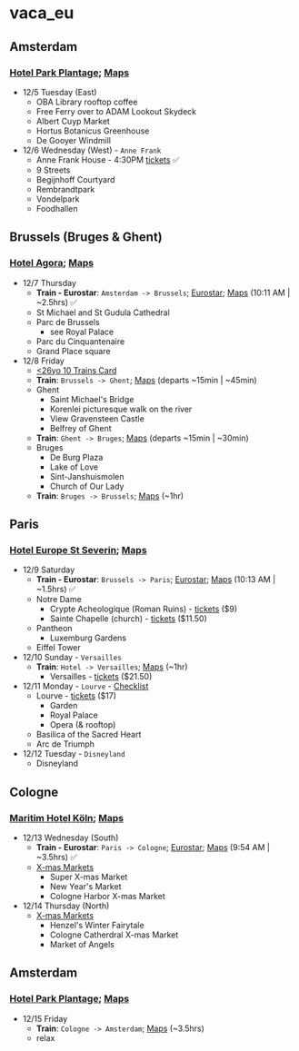 # vaca\_eu

## Amsterdam
### [Hotel Park Plantage](https://www.hotelparkplantage.com/); [Maps](https://maps.app.goo.gl/X9oGKMpEdV9UPUEw7)
- 12/5 Tuesday (East)
    - OBA Library rooftop coffee
    - Free Ferry over to ADAM Lookout Skydeck
    - Albert Cuyp Market
    - Hortus Botanicus Greenhouse
   - De Gooyer Windmill
- 12/6 Wednesday (West) - `Anne Frank`
    - Anne Frank House - 4:30PM [tickets](https://www.annefrank.org/en/museum/tickets/) ✅
    - 9 Streets
    - Begijnhoff Courtyard
    - Rembrandtpark
    - Vondelpark
    - Foodhallen

## Brussels (Bruges & Ghent)
### [Hotel Agora](https://www.hotelagora.be/); [Maps](https://maps.app.goo.gl/S8imw4MccUmb4Wtx7)
- 12/7 Thursday
    - **Train - Eurostar**: `Amsterdam -> Brussels`; [Eurostar](https://www.eurostar.com/search/uk-en?adult=2&origin=8400058&destination=8814001&outbound=2023-12-07); [Maps](https://www.google.com/maps/dir/Hotel+Park+Plantage,+Plantage+Middenlaan,+Amsterdam,+Netherlands/Hotel+Agora+Brussels+Grand+Place,+Rue+des+Eperonniers+3,+1000+Brussel+centrum,+Belgium/@51.6081863,3.3358552,8z/data=!3m1!4b1!4m18!4m17!1m5!1m1!1s0x47c60998a773e3f5:0xa2b5108dd73edb02!2m2!1d4.9113075!2d52.3663972!1m5!1m1!1s0x47c3c38095a9caa7:0x7e864a5f438c1950!2m2!1d4.3543492!2d50.8461925!2m3!6e0!7e2!8j1701945000!3e3?entry=ttu) (10:11 AM | ~2.5hrs) ✅
    - St Michael and St Gudula Cathedral
    - Parc de Brussels
        - see Royal Palace
    - Parc du Cinquantenaire
    - Grand Place square
- 12/8 Friday
    - [<26yo 10 Trains Card](https://www.belgiantrain.be/en/tickets-and-railcards/gopass10)
    - **Train**: `Brussels -> Ghent`; [Maps](https://www.google.com/maps/dir/Brussels,+Belgium/Ghent,+Belgium/@50.9336631,3.8690897,11z/data=!3m1!4b1!4m18!4m17!1m5!1m1!1s0x47c3a4ed73c76867:0xc18b3a66787302a7!2m2!1d4.3571696!2d50.8476424!1m5!1m1!1s0x47c370e1339443ad:0x40099ab2f4d5140!2m2!1d3.7303351!2d51.0500182!2m3!6e0!7e2!8j1702026000!3e3?entry=ttu) (departs ~15min | ~45min)
    - Ghent
        - Saint Michael's Bridge
        - Korenlei picturesque walk on the river
        - View Gravensteen Castle
        - Belfrey of Ghent
    - **Train**: `Ghent -> Bruges`; [Maps](https://www.google.com/maps/dir/Ghent,+Belgium/Bruges,+Belgium/@51.1222971,3.3088762,11z/data=!3m1!4b1!4m18!4m17!1m5!1m1!1s0x47c370e1339443ad:0x40099ab2f4d5140!2m2!1d3.7303351!2d51.0500182!1m5!1m1!1s0x47c350d0c11e420d:0x1aa2f35ac8834df7!2m2!1d3.2247552!2d51.2091807!2m3!6e0!7e2!8j1702049400!3e3?entry=ttu) (departs ~15min | ~30min)
    - Bruges
        - De Burg Plaza
        - Lake of Love
        - Sint-Janshuismolen
        - Church of Our Lady
    - **Train**: `Bruges -> Brussels`; [Maps](https://www.google.com/maps/dir/Bruges,+Belgium/Brussels,+Belgium/@51.0128966,3.4573822,10z/data=!3m1!4b1!4m18!4m17!1m5!1m1!1s0x47c350d0c11e420d:0x1aa2f35ac8834df7!2m2!1d3.2247552!2d51.2091807!1m5!1m1!1s0x47c3a4ed73c76867:0xc18b3a66787302a7!2m2!1d4.3571696!2d50.8476424!2m3!6e0!7e2!8j1702065600!3e3?entry=ttu) (~1hr)

## Paris
### [Hotel Europe St Severin](https://hoteleurope.net/en/); [Maps](https://maps.app.goo.gl/43HUFcK9HKyMkpLX6)
- 12/9 Saturday
    - **Train - Eurostar**: `Brussels -> Paris`; [Eurostar](https://www.eurostar.com/search/us-en?adult=2&origin=8814001&destination=8727100&outbound=2023-12-09); [Maps](https://www.google.com/maps/dir/Hotel+Agora+Brussels+Grand+Place,+Rue+des+Eperonniers,+Brussel+centrum,+Belgium/H%C3%B4tel+Europe+Saint-S%C3%A9verin,+38-40+Rue+Saint-S%C3%A9verin,+75005+Paris,+France/@49.8433734,2.0317966,8z/data=!3m1!4b1!4m18!4m17!1m5!1m1!1s0x47c3c38095a9caa7:0x7e864a5f438c1950!2m2!1d4.3543492!2d50.8461925!1m5!1m1!1s0x47e671e09e3f1161:0x727f1bb791c932c!2m2!1d2.3443131!2d48.8527518!2m3!6e0!7e2!8j1702114200!3e3?entry=ttu) (10:13 AM | ~1.5hrs) ✅
    - Notre Dame
        - Crypte Acheologique (Roman Ruins) - [tickets](https://www.crypte.paris.fr/en/visit/access-opening-times-accessibility/museum-admission) ($9)
        - Sainte Chapelle (church) - [tickets](https://tickets.monuments-nationaux.fr/en-GB/home) ($11.50)
    - Pantheon
        - Luxemburg Gardens
    - Eiffel Tower
- 12/10 Sunday - `Versailles`
    - **Train**: `Hotel -> Versailles`; [Maps](https://www.google.com/maps/dir/H%C3%B4tel+Europe+Saint-S%C3%A9verin,+38-40+Rue+Saint-S%C3%A9verin,+75005+Paris,+France/Versailles+palace,+Versailles,+France/@48.8289953,2.1504306,12z/data=!3m2!4b1!5s0x47e67dbeb2a2d1cb:0xfaa83490b67c0c36!4m18!4m17!1m5!1m1!1s0x47e671e09e3f1161:0x727f1bb791c932c!2m2!1d2.3443131!2d48.8527518!1m5!1m1!1s0x47e67d94d7b14c75:0x538fcc15f59ce8f!2m2!1d2.1203554!2d48.8048649!2m3!6e1!7e2!8j1702202400!3e3?entry=ttu) (~1hr)
        - Versailles - [tickets](https://billetterie.chateauversailles.fr/passport-visite-chateau-css5-chateauversailles-lgen-pg51-ei552471.html) ($21.50)
- 12/11 Monday - `Lourve` - [Checklist](Lourve-Checklist.md)
    - Lourve  - [tickets](https://www.louvre.fr/en/visit/hours-admission#ticket-prices) ($17)
        - Garden
        - Royal Palace
        - Opera (& rooftop)
    - Basilica of the Sacred Heart
    - Arc de Triumph
- 12/12 Tuesday - `Disneyland`
    - Disneyland

## Cologne
### [Maritim Hotel Köln](https://www.maritim.com/en/hotels/germany/hotel-cologne/hotel-overview); [Maps](https://maps.app.goo.gl/axRgKiChEzGFTW7v8)
- 12/13 Wednesday (South)
    - **Train - Eurostar**: `Paris -> Cologne`; [Eurostar](https://www.eurostar.com/search/us-en?adult=2&origin=8727100&destination=8015458&outbound=2023-12-13); [Maps](https://www.google.com/maps/dir/H%C3%B4tel+Europe+Saint-S%C3%A9verin,+Rue+Saint-S%C3%A9verin,+Paris,+France/Maritim+Hotel+K%C3%B6ln,+Heumarkt+20,+50667+K%C3%B6ln,+Germany/@49.7409521,4.1576293,8z/data=!3m2!4b1!5s0x47bf25b15ecbba0d:0x1f499a6c4fc661d5!4m18!4m17!1m5!1m1!1s0x47e671e09e3f1161:0x727f1bb791c932c!2m2!1d2.3443131!2d48.8527518!1m5!1m1!1s0x47bf25b156ef40df:0xaacf0eed821efed1!2m2!1d6.9612077!2d50.9354728!2m3!6e0!7e2!8j1702461600!3e3?entry=ttu) (9:54 AM | ~3.5hrs) ✅
    - [X-mas Markets](https://www.cologne-tourism.com/experiences-lifestyle/christmas)
        - Super X-mas Market
        - New Year's Market
        - Cologne Harbor X-mas Market
- 12/14 Thursday (North)
    - [X-mas Markets](https://www.cologne-tourism.com/experiences-lifestyle/christmas)
        - Henzel's Winter Fairytale
        - Cologne Catherdral X-mas Market
        - Market of Angels

## Amsterdam
### [Hotel Park Plantage](https://www.hotelparkplantage.com/); [Maps](https://maps.app.goo.gl/X9oGKMpEdV9UPUEw7)
- 12/15 Friday
    - **Train**: `Cologne -> Amsterdam`; [Maps](https://www.google.com/maps/dir/Maritim+Hotel+K%C3%B6ln,+Heumarkt,+Cologne,+Germany/Hotel+Park+Plantage,+Plantage+Middenlaan+26,+1018+DE+Amsterdam,+Netherlands/@51.6616116,5.2694169,9z/data=!4m18!4m17!1m5!1m1!1s0x47bf25b156ef40df:0xaacf0eed821efed1!2m2!1d6.9612077!2d50.9354728!1m5!1m1!1s0x47c60998a773e3f5:0xa2b5108dd73edb02!2m2!1d4.9113075!2d52.3663972!2m3!6e0!7e2!8j1702632600!3e3?entry=ttu) (~3.5hrs)
    - relax

